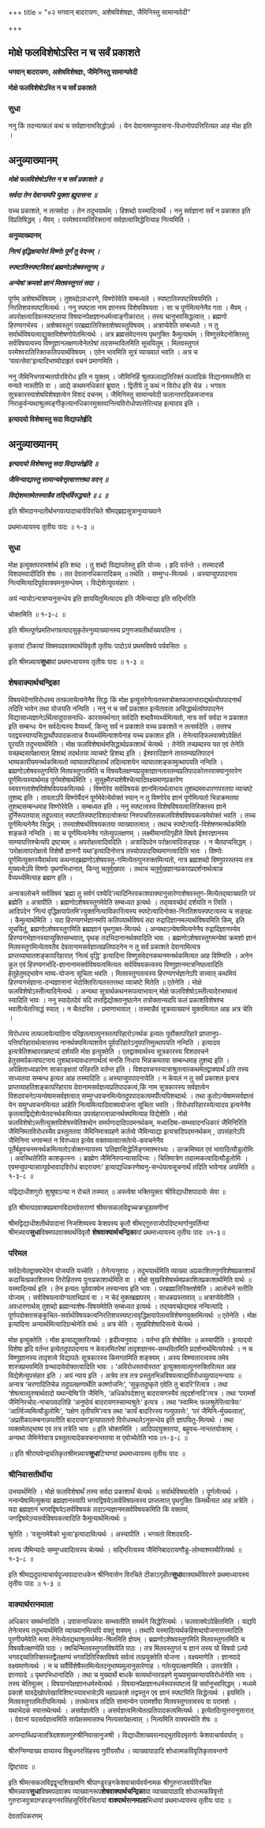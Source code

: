 +++
title = "०२ भगवान् बादरायणः, अशेषविशेषज्ञः, जैमिनिस्तु सामान्यवेदी"

+++


## मोक्षे फलविशेषोऽस्ति न च सर्वं प्रकाशते

**भगवान् बादरायणः, अशेषविशेषज्ञः, जैमिनिस्तु सामान्यवेदी**

**मोक्षे फलविशेषोऽस्ति न च सर्वं प्रकाशते**

### **सुधा**

ननु किं तदन्यत्फलं कथं च सर्वज्ञानामसिद्धोऽर्थः । येन देवानामप्युपासना-विधानोपपत्तिरित्यत आह मोक्ष इति ।

## **अनुव्याख्यानम्**

***मोक्षे फलविशेषोऽस्ति न च सर्वं प्रकाशते ॥***

***सर्वदा तेन देवानामपि युक्ता ह्युपासना ॥***

यच्च प्रकाशते, न तत्सर्वदा । तेन तदुभयार्थम् । हिशब्दो यस्मादित्यर्थे । ननु सर्वज्ञानां सर्वं न प्रकाशत इति विप्रतिषिद्धम् । मैवम् । परमेश्वरव्यतिरिक्तानां सर्वज्ञत्वासिद्धेरित्याह नित्यमिति ।

**अनुव्याख्यानम्**

***नित्यं वृद्धिक्षयापेतं विष्णोः पूर्णं तु वेदनम् ।***

***स्पष्टातिस्पष्टविशदं ब्रह्मणोऽशेषवस्तुगम् ॥***

***अन्येषां क्रमशो ज्ञानं मितवस्तुगतं सदा ।***

पूर्णम् अशेषार्थविषयम् । तुशब्दोऽवधारणे, विष्णोरेवेति सम्बध्यते । स्पष्टातिस्पष्टविषयमिति । निरतिशयस्पष्टमित्यर्थः । ननु स्पष्टता नाम ज्ञानस्य विशेषविषयता । सा च पूर्णमित्यनेनैव गता । मैवम् । अपरोक्षत्वादिवत्स्पष्टताया विषयानपेक्षज्ञानधर्मत्वाङ्गीकारात् । तस्य चानुभवसिद्धत्वात् । ब्रह्मणो हिरण्यगर्भस्य । अशेषवस्तुगं परब्रह्मातिरिक्ताशेषवस्तुविषयम् । अत्राप्येवेति सम्बध्यते । न तु सर्वार्थविषयत्वाद्युक्तविशेषणोपेतमित्यर्थः । अत्र ब्रह्मसंवेदनस्य पृथगुक्तिः कैमुत्यार्थम् । विष्णुसंवेदनोक्तिस्तु सर्वविषयत्वस्य विष्णुज्ञानलक्षणत्वेनेतरेषां तदसम्भावितमिति सूचयितुम् । मितवस्तुगतं परमेश्वरातिरिक्तकतिपयार्थविषयम् । एतेन भावमिति सूत्रं व्याख्यातं भवति । अत्र च ‘यावत्सेवा’इत्यादिभाष्योदाहृतं वचनं प्रमाणमिति ।

ननु जैमिनिभगवन्मतयोरविरोध इति न युक्तम् । जौमिनिर्हि श्रुतफलाद्यतिरिक्तं फलादिकं विद्यानामस्तीति वा मन्यते नास्तीति वा । आद्ये कथमनधिकारं ब्रूयात् । द्वितीये तु कथं न विरोध इति चेन्न । भगवतः सूत्रकारस्याशेषविशेषज्ञत्वेन विशदं वचनम् । जैमिनिस्तु सामान्यवेदी फलान्तरादिकमजानन्न निराकुर्वन्यथाश्रुतमङ्गीकृत्यानधिकारमुक्तवानित्यविरोधोपपत्तेरित्याह इत्यादय इति ।

**इत्यादयो विशेषास्तु सदा विद्यापतेर्हृदि**

## **अनुव्याख्यानम्**

***इत्यादयो विशेषास्तु सदा विद्यापतेर्हृदि ॥***

***जैमिन्याद्यास्तु सामान्यवेत्तृत्वात्तत्तथा वदन् ॥***

***विद्येशमतमेतस्मान्नैव तद्भिर्विरुद्ध्यते ॥ ८ ॥***

इति श्रीमदानन्दतीर्थभगवत्पादाचार्यविरचिते श्रीमद्ब्रह्यसूत्रानुव्याख्याने

प्रथमाध्यायस्य तृतीयः पादः ॥ १-३ ॥

### **सुधा**

मोक्ष इत्युक्तपरामर्शार्थ इति शब्दः । तु शब्दो विद्यापतेस्तु इति योज्यः । हृदि वर्तन्ते । तस्मादसौ विशदमवादीदिति शेषः । तत देवतानधिकारादिकम् ॥ तथेति । सम्मुग्ध-मित्यर्थः । अस्याप्युपपादनाय नित्यमित्यादिपूर्ववाक्यमनुसन्धेयम् । विद्येशेत्युपसंहारः ।

अयं न्यायोऽन्यत्राप्यनुसन्धेय इति ज्ञापयितुमित्यादय इति जैमिन्याद्या इति सद्भिरिति

चोक्तमिति ॥ १-३-८ ॥

इति श्रीमत्पूर्णप्रमतिभगवत्पादसुकृतेरनुव्याख्यानस्य प्रगुणजयतीर्थाख्ययतिना ।

कृतायां टीकायां विषमपदवाक्यार्थविवृतौ तृतीयः पादोऽयं प्रथमविषये पर्यवसितः ॥

इति श्रीमन्न्याय**सुधा**यां प्रथमाध्यायस्य तृतीयः पादः ॥ १-३ ॥

### **शेषवाक्यार्थचन्द्रिका**

विषयभेदेनाविरोधस्य तत्फलायेत्यनेनैव सिद्धः किं मोक्ष इत्युत्तरेणेत्यतस्तत्रोक्तफलान्तराद्यर्थत्वोपपादनार्थं तदिति भावेन तथा योजयति नन्विति । ननु न च सर्वं प्रकाशत इत्येतावता असिद्धार्थत्वोपपादनेन विद्यासाध्यज्ञानेऽर्थित्वादुपासनाधि- कारसमर्थनात् सर्वदेति शब्दवैय्यर्थ्यमित्यतो, नात्र सर्वं सर्वदा न प्रकाशत इति सम्बन्धः येन सर्वदेत्यस्य वैय्यर्थ्यं, किन्तु सर्वं न प्रकाशते यच्च प्रकाशते न तत्सर्वदेति । ततश्च पदद्वयस्याप्यसिद्धार्थोपपादकत्वान्न वैय्यर्थ्यमित्याशयेनाह यच्च प्रकाशत इति । तेनेत्यादिफलवाक्येऽपेक्षितं पूरयति तदुभयार्थमिति । मोक्ष फलविशेषार्थमसिद्धार्थप्रकाशार्थं चेत्यर्थः । तेनेति तच्छब्दस्य यत एवं तेनेति यच्छब्दसापेक्षत्वात् हिशब्दं तदर्थतया व्याचष्टे हिशब्द इति । ईश्वरादिज्ञाने तारतम्यप्रतिपादनं भाष्यकारीयमनर्थकमित्यतो व्याघातपरिहारार्थं तदित्याशयेन व्याघातशङ्कामुत्थापयति नन्विति । ब्रह्मणोऽशेषवस्तुगमिति मितवस्तुगतमिति च विषयवैलक्षण्यप्रयुक्तज्ञानतारतम्यप्रतिपादकोत्तरवाक्यानुसारेण पूर्णमित्यस्यार्थमाह पूर्णमशेषार्थमिति । सुसूक्ष्मैरप्यशेषैश्चेत्यादिवक्ष्यमाणप्रकारेण स्ववरगताशेषविशेषविपयकमित्यर्थः । विष्णोरेव सर्वविषयकं ज्ञानमित्यर्थलाभाय तुशब्दमवधारणपरतया व्याचष्टे तुशब्द इति । तावताऽपि विष्णोर्वेदनं पूर्णमेवेत्येवोक्तं स्यान् न तु विष्णोरेव ज्ञानं पूर्णमित्यतो भिन्नक्रमतया तुशब्दसम्बन्धमाह विष्णोरेवेति । सम्बध्यत इति । ननु स्पष्टत्वस्य विशेषविषयत्वातिरिक्तस्य ज्ञाने दुर्निरूपतयास् तद्रूपत्वात् स्पष्टातिस्पष्टविशदत्वोक्त्या निरुपचरितसकलविशेषविषयकत्वमेवोक्तं भवति । तच्च पूर्णमित्यनेनैव सिद्धम् । तस्याशेषार्थविषयकतया व्याख्यातत्वात् । तथाच स्पष्टेत्यादि-विशेषणमनर्थकमिति शङ्कते नन्विति । सा च पूर्णमित्यनेनैव गतेत्युपलक्षणम् । लक्ष्मीमानादिगृहीते विषये ईश्वरज्ञानस्य साम्यापत्तिश्चेत्यपि द्रष्टव्यम् ॥ अपरोक्षत्वादिवदिति । अत्रादिपदेन परोक्षत्वादिसङ्ग्रहः । न चैतदप्यसिद्धम् । ‘परोक्षत्वापरोक्षत्वे विशेषौ ज्ञानगौ यथा’इत्यादिनोत्तत्र तस्योपपादयिष्यमाणत्वादिति भावः । विष्णोः पूर्णमित्युक्तस्यैवार्थस्य कथनाद्ब्रह्मणोऽशेषवस्तु-गमित्येतत्पुनरुक्तमित्यतो, नात्र ब्रह्मशब्दो विष्णुपरस्तस्य तत्र मुख्यत्वेऽपि विष्णोः पृथगभिधानात्, किन्तु चतुर्मुखपरः । तथाच चतुर्मुखज्ञानप्रकारप्रदर्शनार्थत्वान्न वैय्यर्थ्यमित्याह ब्रह्मण इति ।

अन्यत्रालोचने सर्वविषयं ‘ब्रह्मा तु सर्वगं पश्येदि’त्यादिनिरवकाशवाक्यानुसारेणाशेषवस्तुग-मित्येतद्य्वाख्याति परं ब्रह्मेति ॥ अत्रापीति । ब्रह्मणोऽशेषवस्तुगमेवेति सम्बध्यत इत्यर्थः । तद्य्ववच्छेदं दर्शयति न त्विति । आदिपदेन ‘नित्यं वृद्धिक्षयापेतमि’त्युक्तनित्याविकारित्वस्य स्पष्टेत्यादिनोक्त-निरतिशयस्पष्टत्वस्य च सङ्ग्रहः । कैमुत्यार्थमिति । यदा हिरण्यगर्भज्ञानमपि कतिपयार्थविषयं तदा रुद्रादिज्ञानमल्यार्थविषयमिति किम्, इति सूचयितुं, ब्रह्मणोऽशेषवस्तुगमिति ब्रह्मज्ञानं पृथगुक्त-मित्यर्थः । अन्यथाऽन्येषामित्यनेनैव रुद्रादिज्ञानस्येव हिरण्यगर्भज्ञानस्याप्युक्तिसम्भवात्, पृथक् तदभिदानानर्थक्यादिति भावः । ब्रह्मणोऽशेषवस्तुगमन्येषां क्रमशो ज्ञानं मितवस्तुगमित्येतावतैव देवतानामसर्वज्ञात्वप्रतिपादनेन न तु सर्वं प्रकाशते देवानामित्यत्र प्राप्तव्याघातशङ्कापरिहारात् ‘नित्यं वृद्धि’ इत्यादिना विष्णुसंवेदनकथनमनर्थकमित्यत आह विष्ण्विति । अनेन कुत एवं हिरण्यगर्भादि-ज्ञानानामसर्वविषयत्वमित्यतः सर्वविषयकत्वस्य विष्णुज्ञानमात्रनिष्ठत्वादिति हेतुहेतुमद्भावेन भाष्य-योजना सूचिता भवति । मितवस्तुगतत्वस्य हिरण्यगर्भज्ञानेऽपि सत्त्वात् कथमियं हिरण्यगर्भज्ञाना-दन्यज्ञानानां भेदोक्तिरित्यतस्तत्तथा व्याचष्टे मितेति ॥ एतेनेति । मोक्षे फलविशेषोऽस्तीत्यादिनेत्यर्थः । अन्यथा सूत्रार्थकथनरूपत्वाभावान् मोक्षे फलविशेषोऽस्तीत्यादेरभाष्यत्वं स्यादिति भावः । ननु स्यादेतदेवं यदि तत्तद्विद्योक्तानुष्ठानेन तत्रोक्तान्यदपि फलं प्रकाशविशेषश्च भवतीत्येतत्सिद्धं स्यात् । न चैतदस्ति । प्रमाणाभावात् । तस्मान्नैवं सूत्रव्याख्यानं युक्तमित्यत आह अत्र चेति ।

विरोधस्य तत्फलायेत्यादिना परिहृतत्वात्पुनस्तत्परिहारोऽनर्थक इत्यतः पूर्वोक्तपरिहारे प्राप्तानुप-पत्तिपरिहारार्थत्वात्तस्य नानर्थक्यमित्याशयेन पूर्वपरिहारेऽनुपपत्तिमुत्थापयति नन्विति । इत्यादय इत्यत्रेतिशब्दपराम्रष्टव्यं दर्शयति मोक्ष इत्युक्तेति । एतद्वाक्यार्थस्य सूत्रकारस्य विशदवचने हेतुसमर्पकत्वघटनाय तुशब्दस्यावधारणार्थत्वं मनसि निधाय भिन्नक्रमतया सम्बन्धमाह तुशब्द इति । अपेक्षिताध्याहारेण साकाङ्क्षतां परिहरति वर्तन्त इति । विशदवचनस्यात्राश्रुतत्वात्कथमेतद्वाक्यार्थं प्रति तस्य साध्यतया सम्बन्ध इत्यत आह तस्मादिति ॥ अस्याप्युपपादनायेति । न केवलं न तु सर्वं प्रकाशत इत्यत्र प्राप्तव्याहतिशङ्कापरिहाराय देवानामसर्वज्ञत्वप्रतिपादकत्वं,किं नाम सूत्रकारस्य सर्वज्ञत्वेन विशदवचनेऽप्यन्येषामसर्वज्ञत्वात् सम्मुग्धवचनमित्येतदुपपादकत्वमपीत्यपिशब्दार्थः । तथा कुतोऽन्येषामसर्वज्ञत्वं येन समुग्धवचनमित्यत आहेति नित्यमित्यादिवाक्ययोजना सूचिता भवति । विरोधपरिहारस्येत्यादय इत्यनेनैव कृतत्वाद्विद्येशेत्येतदनर्थकमित्यत उपसंहारत्वान्नानर्थक्यमित्याह विद्येशेति । मोक्षे फलविशेषोऽस्तीत्युक्तविशेषस्येतिशब्देन समर्पणादादिपदमनर्थकम्, मध्वादिष्व-सम्भवादनधिकारं जैमिनिरिति जैमिनिमतविरोधस्यैव प्रस्तुततया जैमिनिमात्रग्रहणे कर्तव्ये जैमिन्याद्या इत्यत्रादिपदमनर्थकम् , उपसंहारेऽपि जैमिनिना भगवन्मतं न विरुध्यत इत्येव वक्तव्यत्वात्सतेत्ये-कवचनेनैव पूर्तेर्बहुवचनमनर्थकमित्यतोऽत्रोक्तन्यायस्य ‘प्रतिज्ञासिद्धेर्लिङ्गमाश्मरथ्यः । उत्क्रमिष्यत एवं भावादित्यौडुलोमिः । अवस्थितेरिति काशकृत्स्नः । ब्राह्मेण जैमिनिरुपन्यासादिभ्यः । चितिमात्रेण तदात्मकत्वादित्यौडुलोमिः । एवमप्युपन्यासात्पूर्वभावादविरोधं बादरायणः’ इत्याद्यधिकरणेष्वनु-सन्धेयत्वसूचनार्थं तदिति भावेनाह अयमिति ॥ १-३-८ ॥

यद्विद्याधीशगुरोः शुश्रूषाऽन्या न रोचते तस्मात् ॥ अस्त्वेषा भक्तियुक्ता श्रीविद्याधीशपादयोः सेवा ॥

इति श्रीमत्पदवाक्यप्रमाणविदामग्रेसराणां श्रीमत्सकलविद्वच्चक्रचूडामणीनां

श्रीमद्विद्याधीशतीर्थपादानां निजशिष्यस्य केशवस्य कृतौ श्रीमद्गुरुराजोपदिष्टमार्गानुवर्तिन्यां श्रीमन्न्याय**सुधा**विषमपदवाक्यार्थविवृतौ **शेषवाक्यार्थचन्द्रिका**यां प्रथमाध्यायस्य तृतीयः पादः ॥१-३॥

### **परिमल**

सर्वदेत्येतद्वाक्यभेदेन योजयति यच्चेति । तेनेत्यनुवादः । तदुभयार्थमिति व्याख्या अप्रकाशितगुणविशेषप्रकाशार्थं कदाचित्प्रकाशितस्य तिरोहितस्य पुनःप्रकाशार्थमिति वा । मोक्षे सुखविशेषार्थमप्रकाशितप्रकाशार्थमिति वार्थः ॥ यस्मादित्यर्थ इति । तेन इत्यतः पूर्ववाक्येन तस्यान्वय इति भावः । परब्रह्मातिरिक्तशेषेति । आलोचने सतीति योज्यम् । सर्वविषयत्वयोग्यताभिप्रायं वा । न चेदं मुक्तब्रह्मपरम् । साधकप्रस्तावात् ॥ अत्राप्येवेतीति । अवधारणार्थस् तुशब्दो ब्रह्मान्याशेष-विषयमेवेति सम्बध्यत इत्यर्थः । तद्य्ववच्छेद्यमाह नन्वित्यादि । पूर्णपदोक्तासङ्कुचित-सर्वार्थविषयकत्वनिरतिशयस्पष्टत्ववृद्धिक्षयापेतत्वविशेषणयुक्तमित्यर्थः ॥ एतेनेति । मोक्ष इत्यादिना अन्यार्थमित्यादिग्रन्थेनेति वार्थः ॥ अत्र चेति । सुखविशेषादिसत्वे चेत्यर्थः ।

मोक्ष इत्युक्तेति । मोक्ष इत्याद्युक्तरित्यर्थः । हृदीत्यनुवादः । वर्तन्त इति शेषोक्तिः ॥ अस्यापीति । इत्यादयो विशेषा हृदि वर्तन्त इत्येतदुपपादनाय न केवलमितरेषां तादृशज्ञानम-सम्भवितमिति प्रदर्शनार्थमित्यपेरर्थः । न च विष्णुज्ञानस्य तादृशत्वे विद्यापतेः सूत्रकारस्य किमगतमिति शङ्क्यम् । अस्य विष्ण्वतारत्वस्य तमेव शास्त्रप्रभवमिति ग्रन्थादावेवोक्तत्वादिति भावः । ‘अविरोधस्तयोस्तत’ इत्युक्तत्वात्पुनरुक्तिरित्यत आह विद्येशेत्युपसंहार इति । अयं न्याय इति । अत्रेव तत्र तत्र प्रस्तुतभिन्नविषयत्वाद्यविरोधव्युत्पादनन्यायः ॥ अन्यत्र ‘चरणादितिचेन्न तदुपलक्षणार्थेति कार्ष्णाजनिः’, ‘सुकृतदुष्कृते एवेति तु बादरि’रित्यत्र । तथा ‘शेषत्वात्पुरुषार्थवादो यथान्येष्वि’ति जैमिनिः, ‘अधिकोपदेशात्तु बादरायणस्यैवं तद्ददर्शनादि’त्यत्र । तथा ‘परामर्शं जैमिनिरचोद-नाचापवदतिहि ‘अनुष्ठेयं बादरायणस्साम्यश्रुतेः’ इत्यत्र । तथा ‘स्वामिनः फलश्रुतेरित्यात्रेयः’ ‘आर्त्विज्यमित्यौडुलोमिः’, ‘पक्षेण तृतीयमि’त्यत्र तथा ‘कार्यं बादरिरस्य गत्युपपत्तेः’, ‘परं जैमिनि-र्मुख्यत्वात्’, ‘अप्रतीकालम्बनान्नयतीति बादरायण’इत्यापाततो विरोधस्थलेऽनुसन्धेय इति ज्ञापयितु-मित्यर्थः । तथा व्यक्तमेतद्भाष्य एव तत्र तत्रेति भावः ॥ इति चोक्तमिति । आदिपदयुक्ततया, बहुवच-नान्ततयोक्तम् । अन्यथा जैमिनेरेवात्र प्रस्तुतत्वादेकवचनान्ततया स एवोच्येतेति भावः॥१-३-८ ॥

॥ इति श्रीराघवेन्द्रयतिकृतश्रीमन्न्याय**सुधा**टिप्पण्यां प्रथमाध्यायस्य तृतीयः पादः ॥

### **श्रीनिवासतीर्थीया**

उभयार्थमिति । मोक्षे फलविशेषार्थं तस्य सर्वदा प्रकाशार्थं चेत्यर्थः ॥ सर्वार्थविषयत्वेति । पूर्णत्वेत्यर्थः । नन्वन्येषामित्युक्त्या ब्रह्मज्ञानस्यापि भगवद्विषयेऽसर्वविषयत्वस्य प्राप्तत्वात् पृथगुक्तिः किमर्थेत्यत आह अत्रेति । यदा ब्रह्मज्ञानं भगवद्विषयेऽसर्वविषयकं तदाऽन्यज्ञानमसर्वविषयकमिति किं वक्तव्यं, जगद्विषयेऽप्यसर्वविषयकत्वादिति कैमुत्यार्थमित्यर्थः ॥

श्रुतेति । ‘वसूनामेवैको भूत्वा’इत्यादावित्यर्थः । अस्यापीति । भगवतो विशदवादि-

त्वस्य जैमिन्यादेः सम्मुग्धवादित्वस्य चेत्यर्थः । सद्भिरित्यस्य जैमिनिबादरायणौडु-लोम्याश्मरथैरित्यर्थः ॥ १-३-८ ॥

इति श्रीमद्यदुपत्याचार्यपूज्यपादाराधकेन श्रीनिवासेन विरचिते टीकाऽगृहीत**सुधा**वाक्यार्थविवरणे प्रथमाध्यायस्य तृतीयः पादः ॥ १-३ ॥

### **वाक्यार्थरत्नमाला**

अधिकार समर्थनादिति । उपासनाधिकारः सम्भवतीति समर्थने सिद्धेरित्यर्थः । फलवाक्येऽपेक्षितमिति । यद्यपि तेनेत्यस्य तदुभयार्थमिति व्याख्यानमित्यपि वक्तुं शक्यम् । तथापि यस्मादित्यर्थकहिशब्दयोजनात्तस्मादिति पूरणीयमेवेति मत्वा तेनेत्येतद्यथाश्रुतार्थमेवा-श्रितमिति ज्ञेयम् । ब्रह्मणोऽशेषवस्तुगमिति मितवस्तुगतमिति च विषयवैलक्षण्येति पाठः । क्वचिन्मितवस्तुगतविषयेति पाठः । तत्र मितवस्तुगतं य ज्ञानं तस्य यो विषयो ऽल्पो भगवद्य्वतिरिक्तस्तद्वैलक्षण्यं भगवदितिरिक्तविषये सर्वत्वं तत्प्रयुक्तेति योजना । वक्ष्यमाणेति । ज्ञानपादे वक्ष्यमाणेत्यर्थः । न च सर्वैर्विशेषैस्तमित्येतदनुभाष्यमूलानुसारेणाह । गतेत्युपलक्षणमिति । उत्तरत्रेति । ज्ञानपादे ॥ पृथगभिधानादिति । तथा च मुख्यार्थे बाधके सत्यर्थान्तरग्रहणे मुख्यामुख्यन्यायविरोधोनेति भावः । तस्य चेतिमूलम् । विषयानपेक्षज्ञानधर्मस्येत्यर्थः । विषयानपेक्षज्ञानधर्मरूपस्पष्टत्वं हि सर्वानुभवसिद्धम् । मध्यमे प्रकाशे यावद्रेखोपरेखाविशिष्टस्यावभासेऽपि महाप्रकाशे तद्वस्तुन एव ज्ञानं स्पष्टमिति सिद्धेत्यर्थः । इयमिति । मितवस्तुगतमितीयमित्यर्थः । तत्तथेत्यत्र तदिति सामान्येन परामर्शोवा मितवस्तुगतत्वस्य वा परामर्शः । यथाभेदकं स्यात्तथेत्यर्थः । असर्वज्ञत्वेति । असर्वज्ञत्वमित्येतत्प्रतिपादकत्वमित्यर्थः । इत्येतदित्युत्तरानुसारात् । देवानां यदसर्वज्ञत्वमिति सापेक्षसमासश्च नित्यसापेक्षत्वात् । नित्यमिति वाक्यस्येति शेषः ॥

आनन्दाब्धिप्रजातत्रिदशशतगुरुश्रीनिवासानुजश्री । विद्याधीशाख्यरत्नाद्भुतविदमृतगोः केशवाचार्यवर्यात् ॥

श्रीरुग्मिण्याख्य वाय्यस्य विबुधनरसिंहस्य गुर्वीयसौध । व्याख्यापाठादि शोधात्मकविवृतिकृतावन्तगो

द्विष्टपादः ॥

इति श्रीमत्सकलविद्वद्वृन्दशिखामणि श्रीपाण्डुरङ्गकेशवाचार्यवर्यनामक श्रीगुरुराजवर्यविरचित श्रीमन्न्याय**सुधा**विषमपदवाक्य व्याख्यानरूप**शेषवाक्यार्थचन्द्रिका**या व्याख्यापाठादि शोधात्मकविवृत्तो गुरुराजपुत्रपाण्डरङ्गनरसिंहसूरिविरचितायां **वाक्यार्थरत्नमाला**भिधायां प्रथमाध्यायस्य तृतीयः पादः ॥

देवताधिकरणम्



